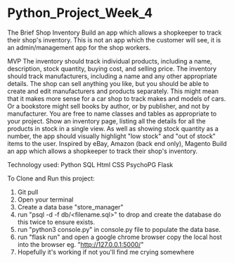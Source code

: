 # Python_Project_Week_4
The Brief
Shop Inventory
Build an app which allows a shopkeeper to track their shop's inventory. This is not an app which the customer will see, it is an admin/management app for the shop workers.

MVP
The inventory should track individual products, including a name, description, stock quantity, buying cost, and selling price.
The inventory should track manufacturers, including a name and any other appropriate details.
The shop can sell anything you like, but you should be able to create and edit manufacturers and products separately.
This might mean that it makes more sense for a car shop to track makes and models of cars. Or a bookstore might sell books by author, or by publisher, and not by manufacturer. You are free to name classes and tables as appropriate to your project.
Show an inventory page, listing all the details for all the products in stock in a single view.
As well as showing stock quantity as a number, the app should visually highlight "low stock" and "out of stock" items to the user.
Inspired by
eBay, Amazon (back end only), Magento
Build an app which allows a shopkeeper to track their shop's inventory.

Technology used:
Python
SQL
Html
CSS
PsychoPG
Flask

To Clone and Run this project:
1. Git pull
2. Open your terminal
3. Create a data base "store_manager" 
4. run "psql -d <database name> -f db/<filename.sql>" to drop and create the database do this twice to ensure exists.
5. run "python3 console.py" in console.py file to populate the data base.
6. run "flask run" and open a google chrome browser copy the local host into the browser eg. "http://127.0.0.1:5000/"
7. Hopefully it's working if not you'll find me crying somewhere
